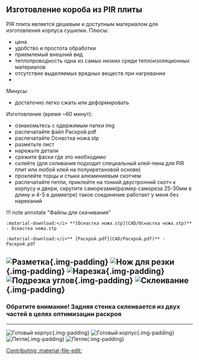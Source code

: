 ## Изготовление короба из PIR плиты

PIR плита является дешевым и доступным материалом для изготовления корпуса сушилки. 
Плюсы:
- цена
- удобство и простота обработки
- приемлемый внешний вид
- теплопроводность одна из самых низких среди теплоизоляционных материалов
- отсутствие выделяемых вредных веществ при нагревании
- 
Минусы:
- достаточно легко сжать или деформировать 

Изготовление (время ~60 минут):
- ознакомьтесь с одержимым папки img
- распечатайте файл Раскрой.pdf
- распечатайте Оснастка ножа.stp 
- разметьте лист
- нарежьте детали
- срежите фаски где это необходимо
- склейте (для скливания подходит специальный клей-пена для PIR плит или любой клей на полуиретановой основе)
- проклейте торцы и стыки алюминиевым скотчем
- распечатайте петли, приклейте на тонкий двустронний скотч к корпусу и двери, скрутите саморезами(размер самореза 25-30мм в длину и 4-5 в диаметре) такое соединение работает у меня без нареканий

!!! note annotate "Файлы для скачивания"

    :material-download:</i> **[Оснастка ножа.stp](CAD/Оснастка ножа.stp)** - Оснастка ножа.stp
    
    :material-download:</i>** [Раскрой.pdf](CAD/Раскрой.pdf)** - Раскрой.pdf


![Разметка](https://raw.githubusercontent.com/pavluchenkor/iDryerProject/main/iDryer%20v2/Hardware/PIR%20Box/img/IMG_8843-web.jpeg){.img-padding}
![Нож для резки](https://raw.githubusercontent.com/pavluchenkor/iDryerProject/main/iDryer%20v2/Hardware/PIR%20Box/img/IMG_8839-web.jpeg){.img-padding}
![Нарезка](https://raw.githubusercontent.com/pavluchenkor/iDryerProject/main/iDryer%20v2/Hardware/PIR%20Box/img/IMG_8844-web.jpeg){.img-padding}
![Подрезка углов](https://raw.githubusercontent.com/pavluchenkor/iDryerProject/main/iDryer%20v2/Hardware/PIR%20Box/img/IMG_8845-web.jpeg){.img-padding}
![Склеивание](https://raw.githubusercontent.com/pavluchenkor/iDryerProject/main/iDryer%20v2/Hardware/PIR%20Box/img/IMG_8846-web.jpeg){.img-padding}
---
### Обратите внимание! Задняя стенка склеивается из двух частей в целях оптимизации раскроя
---
![Готовый корпус](https://raw.githubusercontent.com/pavluchenkor/iDryerProject/main/iDryer%20v2/Hardware/PIR%20Box/img/IMG_8847-web.jpeg){.img-padding}
![Готовый корпус](https://raw.githubusercontent.com/pavluchenkor/iDryerProject/main/iDryer%20v2/Hardware/PIR%20Box/img/IMG_8848-web.jpeg){.img-padding}
![Петля](https://raw.githubusercontent.com/pavluchenkor/iDryerProject/main/iDryer%20v2/Hardware/PIR%20Box/img/IMG_8841-web.jpeg){.img-padding}
![Петля](https://raw.githubusercontent.com/pavluchenkor/iDryerProject/main/iDryer%20v2/Hardware/PIR%20Box/img/IMG_8840-web.jpeg){.img-padding}

[Contributing :material-file-edit:](https://github.com/pavluchenkor/iDryerProject/tree/main/iDryer%20v2/Hardware/PIR%20Box) 
